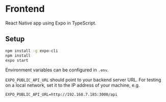 # Frontend

React Native app using Expo in TypeScript.

## Setup

```bash
npm install -g expo-cli
npm install
expo start
```

Environment variables can be configured in `.env`.

`EXPO_PUBLIC_API_URL` should point to your backend server URL. For testing on a
local network, set it to the IP address of your machine, e.g.

```
EXPO_PUBLIC_API_URL=http://192.168.7.185:3000/api
```

